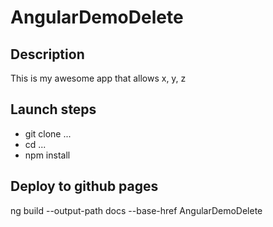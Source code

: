 # AngularDemoDelete

## Description

This is my awesome app that allows x, y, z

## Launch steps

- git clone ...
- cd ...
- npm install

## Deploy to github pages

ng build --output-path docs --base-href AngularDemoDelete
